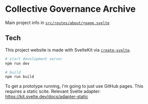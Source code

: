 # Collective Governance Archive

Main project info in [`src/routes/about/+page.svelte`](src/routes/about/+page.svelte)

## Tech

This project website is made with SvelteKit via [`create-svelte`](https://github.com/sveltejs/kit/tree/master/packages/create-svelte).

```bash
# start development server
npm run dev

# build
npm run build
```

To get a prototype running, I'm going to just use GitHub pages. This requires a static scite. Relevant Svelte adapter: https://kit.svelte.dev/docs/adapter-static
 